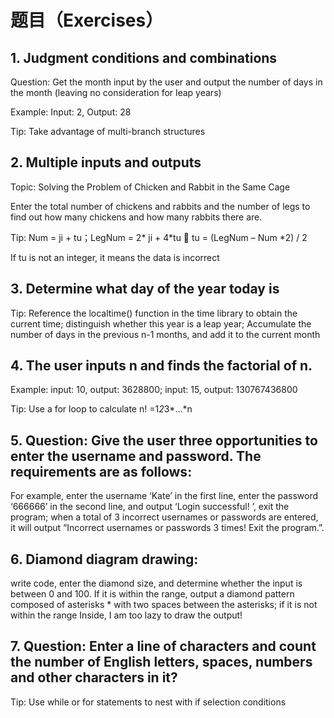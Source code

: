 # 题目（Exercises）

## 1. Judgment conditions and combinations

Question: Get the month input by the user and output the number of days in the month (leaving no consideration for leap years)

Example: Input: 2, Output: 28

Tip: Take advantage of multi-branch structures

## 2. Multiple inputs and outputs

Topic: Solving the Problem of Chicken and Rabbit in the Same Cage

Enter the total number of chickens and rabbits and the number of legs to find out how many chickens and how many rabbits there are.

Tip: Num = ji + tu；LegNum = 2* ji + 4*tu  tu = (LegNum – Num *2) / 2

If tu is not an integer, it means the data is incorrect

## 3. Determine what day of the year today is

Tip: Reference the localtime() function in the time library to obtain the current time; distinguish whether this year is a leap year;
Accumulate the number of days in the previous n-1 months, and add it to the current month

## 4. The user inputs n and finds the factorial of n.

Example: input: 10, output: 3628800; input: 15, output: 130767436800

Tip: Use a for loop to calculate n! =1*2*3*…*n

## 5. Question: Give the user three opportunities to enter the username and password. The requirements are as follows:

For example, enter the username ‘Kate’ in the first line, enter the password ‘666666’ in the second line, and output ‘Login successful! ’, exit the program; when a total of 3 incorrect usernames or passwords are entered, it will output “Incorrect usernames or passwords 3 times! Exit the program.”.

## 6. Diamond diagram drawing: 

write code, enter the diamond size, and determine whether the input is between 0 and 100. If it is within the range, output a diamond pattern composed of asterisks * with two spaces between the asterisks; if it is not within the range Inside, I am too lazy to draw the output!

## 7. Question: Enter a line of characters and count the number of English letters, spaces, numbers and other characters in it?

Tip: Use while or for statements to nest with if selection conditions


